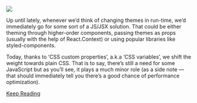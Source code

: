 
![](https://miro.medium.com/max/1400/1*kcKWkALuRHoea5Vblu62zw.gif)

Up until lately, whenever we’d think of changing themes in run-time, we’d immediately go for some sort of a JS/JSX solution. That could be either theming through higher-order components, passing themes as props (usually with the help of React.Context) or using popular libraries like styled-components.

Today, thanks to ‘CSS custom properties’, a.k.a ‘CSS variables’, we shift the weight towards plain CSS. That is to say, there’s still a need for some JavaScript but as you’ll see, it plays a much minor role (as a side note — that should immediately tell you there’s a good chance of performance optimization).

[Keep Reading](https://blog.bitsrc.io/theming-react-components-with-css-variables-ee52d1bb3d90)
